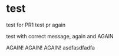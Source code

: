 # test

test for PR1
test pr again

test with correct message, again and AGAIN

AGAIN! AGAIN! AGAIN!
asdfasdfadfa
